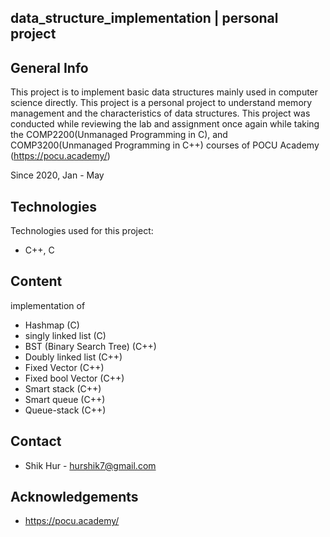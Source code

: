 ## data_structure_implementation | personal project

## General Info
This project is to implement basic data structures mainly used in computer science directly. This project is a personal project to understand memory management and the characteristics of data structures. This project was conducted while reviewing the lab and assignment once again while taking the COMP2200(Unmanaged Programming in C), and COMP3200(Unmanaged Programming in C++) courses of POCU Academy (https://pocu.academy/)

Since 2020, Jan - May
	
## Technologies
Technologies used for this project:
* C++, C
	
## Content
implementation of
- Hashmap (C)
- singly linked list (C)
- BST (Binary Search Tree) (C++)
- Doubly linked list (C++)
- Fixed Vector (C++)
- Fixed bool Vector (C++)
- Smart stack (C++)
- Smart queue (C++)
- Queue-stack (C++)

## Contact
* Shik Hur - hurshik7@gmail.com

## Acknowledgements 
* https://pocu.academy/
